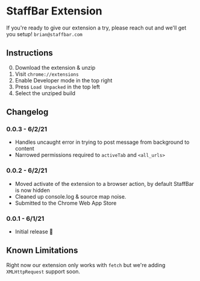 # StaffBar Extension
If you're ready to give our extension a try, please reach out and we'll get you setup! `brian@staffbar.com`


## Instructions

0. Download the extension & unzip
1. Visit `chrome://extensions`
2. Enable Developer mode in the top right
3. Press `Load Unpacked` in the top left
4. Select the unziped build

## Changelog 

### 0.0.3 - 6/2/21
- Handles uncaught error in trying to post message from background to content
- Narrowed permissions required to `activeTab` and `<all_urls>`

### 0.0.2 - 6/2/21
- Moved activate of the extension to a browser action, by default StaffBar is now hidden
- Cleaned up console.log & source map noise. 
- Submitted to the Chrome Web App Store

### 0.0.1 - 6/1/21
- Initial release 🎉

## Known Limitations

Right now our extension only works with `fetch` but we're adding `XMLHttpRequest` support soon. 
